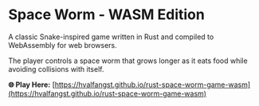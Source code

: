# Space Worm - WASM Edition

A classic Snake-inspired game written in Rust and compiled to WebAssembly for web browsers. 

The player controls a space worm that grows longer as it eats food while avoiding collisions with itself. 

**🌐 Play Here:** [https://hvalfangst.github.io/rust-space-worm-game-wasm](https://hvalfangst.github.io/rust-space-worm-game-wasm)


